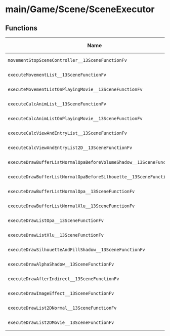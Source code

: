 # main/Game/Scene/SceneExecutor

## Functions

| Name | Address | Match % |
|------|---------|---------|
| `movementStopSceneController__13SceneFunctionFv` | `0x803443E8` | :x: (0.0%) |
| `executeMovementList__13SceneFunctionFv` | `0x80344420` | :x: (0.0%) |
| `executeMovementListOnPlayingMovie__13SceneFunctionFv` | `0x803445FC` | :x: (0.0%) |
| `executeCalcAnimList__13SceneFunctionFv` | `0x80344660` | :x: (0.0%) |
| `executeCalcAnimListOnPlayingMovie__13SceneFunctionFv` | `0x803446F8` | :x: (0.0%) |
| `executeCalcViewAndEntryList__13SceneFunctionFv` | `0x80344700` | :x: (0.0%) |
| `executeCalcViewAndEntryList2D__13SceneFunctionFv` | `0x80344740` | :x: (0.0%) |
| `executeDrawBufferListNormalOpaBeforeVolumeShadow__13SceneFunctionFv` | `0x80344778` | :x: (0.0%) |
| `executeDrawBufferListNormalOpaBeforeSilhouette__13SceneFunctionFv` | `0x80344858` | :x: (0.0%) |
| `executeDrawBufferListNormalOpa__13SceneFunctionFv` | `0x80344884` | :x: (0.0%) |
| `executeDrawBufferListNormalXlu__13SceneFunctionFv` | `0x8034491C` | :x: (0.0%) |
| `executeDrawListOpa__13SceneFunctionFv` | `0x803449C8` | :x: (0.0%) |
| `executeDrawListXlu__13SceneFunctionFv` | `0x80344AD0` | :x: (0.0%) |
| `executeDrawSilhouetteAndFillShadow__13SceneFunctionFv` | `0x80344B30` | :x: (0.0%) |
| `executeDrawAlphaShadow__13SceneFunctionFv` | `0x80344B58` | :x: (0.0%) |
| `executeDrawAfterIndirect__13SceneFunctionFv` | `0x80344B80` | :x: (0.0%) |
| `executeDrawImageEffect__13SceneFunctionFv` | `0x80344C84` | :x: (0.0%) |
| `executeDrawList2DNormal__13SceneFunctionFv` | `0x80344D00` | :x: (0.0%) |
| `executeDrawList2DMovie__13SceneFunctionFv` | `0x80344D8C` | :x: (0.0%) |